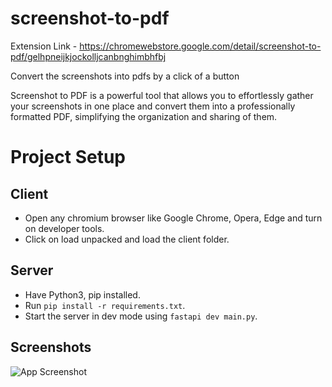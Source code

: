 
# screenshot-to-pdf
Extension Link - https://chromewebstore.google.com/detail/screenshot-to-pdf/gelhpneijkjockolljcanbnghimbhfbj

Convert the screenshots into pdfs by a click of a button

Screenshot to PDF is a powerful tool that allows you to effortlessly gather your screenshots in one place and convert them into a professionally formatted PDF, simplifying the organization and sharing of them.

# Project Setup
## Client
- Open any chromium browser like Google Chrome, Opera, Edge and turn on developer tools.
- Click on load unpacked and load the client folder.

## Server
- Have Python3, pip installed.
- Run `pip install -r requirements.txt`.
- Start the server in dev mode using `fastapi dev main.py`.






## Screenshots

![App Screenshot](https://lh3.googleusercontent.com/8lKnZ6c9D4mODlhrSy4yDr5aYRsHely7g3j3Z3smJ1XCbZVavKddRP2Pz5Oi0dv3oGfM_fk5kXN2ySVYWSIWOodR0g=s1280-w1280-h800)

